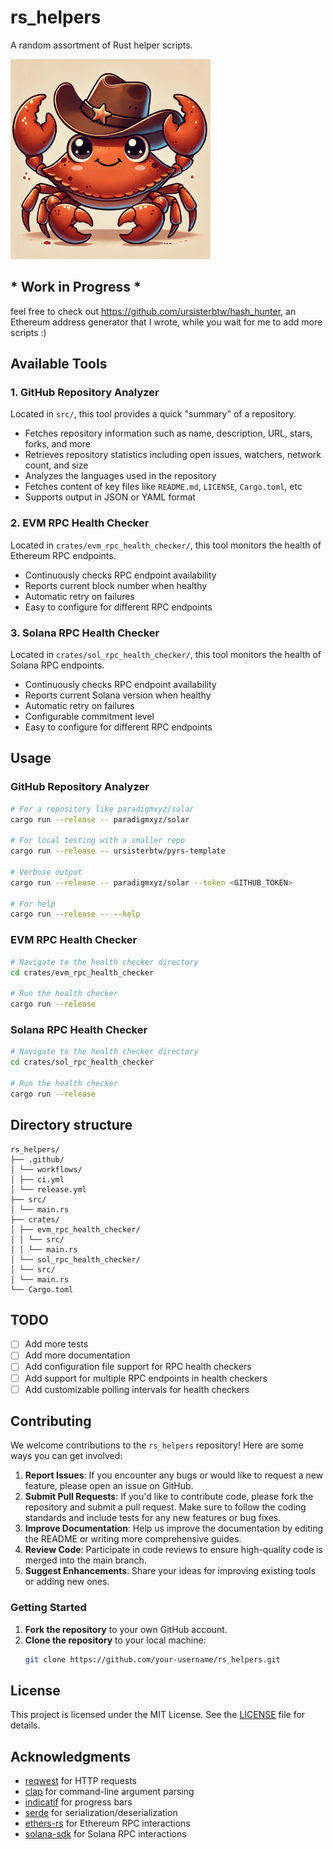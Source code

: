 # rs_helpers

A random assortment of Rust helper scripts.

<img src="docs/nice_kreb.png" width="320" />

## * Work in Progress *

feel free to check out <https://github.com/ursisterbtw/hash_hunter>, an Ethereum address generator that I wrote, while you wait for me to add more scripts :)

## Available Tools

### 1. GitHub Repository Analyzer
Located in `src/`, this tool provides a quick "summary" of a repository.

- Fetches repository information such as name, description, URL, stars, forks, and more
- Retrieves repository statistics including open issues, watchers, network count, and size
- Analyzes the languages used in the repository
- Fetches content of key files like `README.md`, `LICENSE`, `Cargo.toml`, etc
- Supports output in JSON or YAML format

### 2. EVM RPC Health Checker
Located in `crates/evm_rpc_health_checker/`, this tool monitors the health of Ethereum RPC endpoints.

- Continuously checks RPC endpoint availability
- Reports current block number when healthy
- Automatic retry on failures
- Easy to configure for different RPC endpoints

### 3. Solana RPC Health Checker
Located in `crates/sol_rpc_health_checker/`, this tool monitors the health of Solana RPC endpoints.

- Continuously checks RPC endpoint availability
- Reports current Solana version when healthy
- Automatic retry on failures
- Configurable commitment level
- Easy to configure for different RPC endpoints


## Usage

### GitHub Repository Analyzer

```bash
# For a repository like paradigmxyz/solar
cargo run --release -- paradigmxyz/solar

# For local testing with a smaller repo
cargo run --release -- ursisterbtw/pyrs-template

# Verbose output
cargo run --release -- paradigmxyz/solar --token <GITHUB_TOKEN>

# For help
cargo run --release -- --help
```

### EVM RPC Health Checker

```bash
# Navigate to the health checker directory
cd crates/evm_rpc_health_checker

# Run the health checker
cargo run --release
```

### Solana RPC Health Checker

```bash
# Navigate to the health checker directory
cd crates/sol_rpc_health_checker

# Run the health checker
cargo run --release
```

## Directory structure

```
rs_helpers/
├── .github/
│ └── workflows/
│ ├── ci.yml
│ └── release.yml
├── src/
│ └── main.rs
├── crates/
│ ├── evm_rpc_health_checker/
│ │ └── src/
│ │ └── main.rs
│ └── sol_rpc_health_checker/
│ └── src/
│ └── main.rs
└── Cargo.toml
```

## TODO

- [ ] Add more tests
- [ ] Add more documentation
- [ ] Add configuration file support for RPC health checkers
- [ ] Add support for multiple RPC endpoints in health checkers
- [ ] Add customizable polling intervals for health checkers

## Contributing

We welcome contributions to the `rs_helpers` repository! Here are some ways you can get involved:

1. **Report Issues**: If you encounter any bugs or would like to request a new feature, please open an issue on GitHub.
2. **Submit Pull Requests**: If you'd like to contribute code, please fork the repository and submit a pull request. Make sure to follow the coding standards and include tests for any new features or bug fixes.
3. **Improve Documentation**: Help us improve the documentation by editing the README or writing more comprehensive guides.
4. **Review Code**: Participate in code reviews to ensure high-quality code is merged into the main branch.
5. **Suggest Enhancements**: Share your ideas for improving existing tools or adding new ones.

### Getting Started

1. **Fork the repository** to your own GitHub account.
2. **Clone the repository** to your local machine:
   ```bash
   git clone https://github.com/your-username/rs_helpers.git
   ```
   
## License

This project is licensed under the MIT License. See the [LICENSE](LICENSE) file for details.

## Acknowledgments

- [reqwest](https://github.com/seanmonstar/reqwest) for HTTP requests
- [clap](https://github.com/clap-rs/clap) for command-line argument parsing
- [indicatif](https://github.com/mitsuhiko/indicatif) for progress bars
- [serde](https://github.com/serde-rs/serde) for serialization/deserialization
- [ethers-rs](https://github.com/gakonst/ethers-rs) for Ethereum RPC interactions
- [solana-sdk](https://github.com/solana-labs/solana) for Solana RPC interactions
